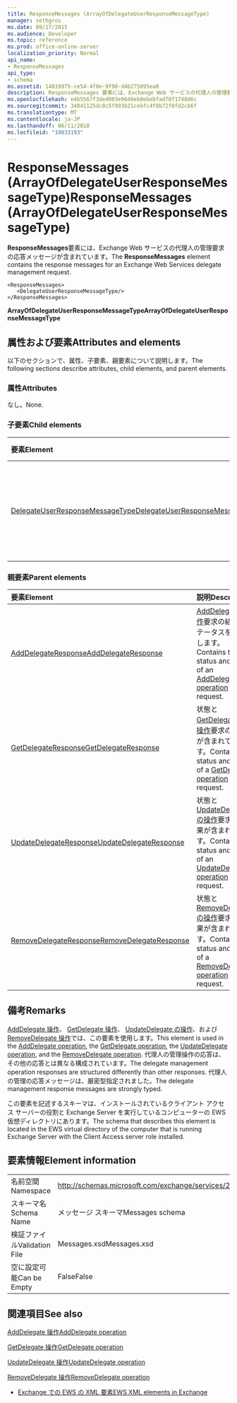 ```yaml
---
title: ResponseMessages (ArrayOfDelegateUserResponseMessageType)
manager: sethgros
ms.date: 09/17/2015
ms.audience: Developer
ms.topic: reference
ms.prod: office-online-server
localization_priority: Normal
api_name:
- ResponseMessages
api_type:
- schema
ms.assetid: 14819975-ce54-4f0e-9f90-d4b275895ea0
description: ResponseMessages 要素には、Exchange Web サービスの代理人の管理要求の応答メッセージが含まれています。
ms.openlocfilehash: e4b5567f3ded003e9648eb8ebebfadf8f1748d6c
ms.sourcegitcommit: 34041125dc8c5f993b21cebfc4f8b72f0fd2cb6f
ms.translationtype: MT
ms.contentlocale: ja-JP
ms.lasthandoff: 06/11/2018
ms.locfileid: "19833193"
---
```

# <a name="responsemessages-arrayofdelegateuserresponsemessagetype"></a><span data-ttu-id="dd384-103">ResponseMessages (ArrayOfDelegateUserResponseMessageType)</span><span class="sxs-lookup"><span data-stu-id="dd384-103">ResponseMessages (ArrayOfDelegateUserResponseMessageType)</span></span>

<span data-ttu-id="dd384-104">**ResponseMessages**要素には、Exchange Web サービスの代理人の管理要求の応答メッセージが含まれています。</span><span class="sxs-lookup"><span data-stu-id="dd384-104">The **ResponseMessages** element contains the response messages for an Exchange Web Services delegate management request.</span></span> 
  
```
<ResponseMessages>
   <DelegateUserResponseMessageType/>
</ResponseMessages>
```

 <span data-ttu-id="dd384-105">**ArrayOfDelegateUserResponseMessageType**</span><span class="sxs-lookup"><span data-stu-id="dd384-105">**ArrayOfDelegateUserResponseMessageType**</span></span>
## <a name="attributes-and-elements"></a><span data-ttu-id="dd384-106">属性および要素</span><span class="sxs-lookup"><span data-stu-id="dd384-106">Attributes and elements</span></span>

<span data-ttu-id="dd384-107">以下のセクションで、属性、子要素、親要素について説明します。</span><span class="sxs-lookup"><span data-stu-id="dd384-107">The following sections describe attributes, child elements, and parent elements.</span></span>
  
### <a name="attributes"></a><span data-ttu-id="dd384-108">属性</span><span class="sxs-lookup"><span data-stu-id="dd384-108">Attributes</span></span>

<span data-ttu-id="dd384-109">なし。</span><span class="sxs-lookup"><span data-stu-id="dd384-109">None.</span></span>
  
### <a name="child-elements"></a><span data-ttu-id="dd384-110">子要素</span><span class="sxs-lookup"><span data-stu-id="dd384-110">Child elements</span></span>

|<span data-ttu-id="dd384-111">**要素**</span><span class="sxs-lookup"><span data-stu-id="dd384-111">**Element**</span></span>|<span data-ttu-id="dd384-112">**説明**</span><span class="sxs-lookup"><span data-stu-id="dd384-112">**Description**</span></span>|
|:-----|:-----|
|[<span data-ttu-id="dd384-113">DelegateUserResponseMessageType</span><span class="sxs-lookup"><span data-stu-id="dd384-113">DelegateUserResponseMessageType</span></span>](delegateuserresponsemessagetype.md) <br/> |<span data-ttu-id="dd384-114">代理人の管理操作の応答メッセージが含まれています。</span><span class="sxs-lookup"><span data-stu-id="dd384-114">Contains response messages for delegate management operations.</span></span>  <br/> |
   
### <a name="parent-elements"></a><span data-ttu-id="dd384-115">親要素</span><span class="sxs-lookup"><span data-stu-id="dd384-115">Parent elements</span></span>

|<span data-ttu-id="dd384-116">**要素**</span><span class="sxs-lookup"><span data-stu-id="dd384-116">**Element**</span></span>|<span data-ttu-id="dd384-117">**説明**</span><span class="sxs-lookup"><span data-stu-id="dd384-117">**Description**</span></span>|
|:-----|:-----|
|[<span data-ttu-id="dd384-118">AddDelegateResponse</span><span class="sxs-lookup"><span data-stu-id="dd384-118">AddDelegateResponse</span></span>](adddelegateresponse.md) <br/> |<span data-ttu-id="dd384-119">[AddDelegate 操作](adddelegate-operation.md)要求の結果ステータスを格納します。</span><span class="sxs-lookup"><span data-stu-id="dd384-119">Contains the status and result of an [AddDelegate operation](adddelegate-operation.md) request.</span></span>  <br/> |
|[<span data-ttu-id="dd384-120">GetDelegateResponse</span><span class="sxs-lookup"><span data-stu-id="dd384-120">GetDelegateResponse</span></span>](getdelegateresponse.md) <br/> |<span data-ttu-id="dd384-121">状態と[GetDelegate の操作](getdelegate-operation.md)要求の結果が含まれています。</span><span class="sxs-lookup"><span data-stu-id="dd384-121">Contains the status and result of a [GetDelegate operation](getdelegate-operation.md) request.</span></span>  <br/> |
|[<span data-ttu-id="dd384-122">UpdateDelegateResponse</span><span class="sxs-lookup"><span data-stu-id="dd384-122">UpdateDelegateResponse</span></span>](updatedelegateresponse.md) <br/> |<span data-ttu-id="dd384-123">状態と[UpdateDelegate の操作](updatedelegate-operation.md)要求の結果が含まれています。</span><span class="sxs-lookup"><span data-stu-id="dd384-123">Contains the status and result of an [UpdateDelegate operation](updatedelegate-operation.md) request.</span></span>  <br/> |
|[<span data-ttu-id="dd384-124">RemoveDelegateResponse</span><span class="sxs-lookup"><span data-stu-id="dd384-124">RemoveDelegateResponse</span></span>](removedelegateresponse.md) <br/> |<span data-ttu-id="dd384-125">状態と[RemoveDelegate の操作](removedelegate-operation.md)要求の結果が含まれています。</span><span class="sxs-lookup"><span data-stu-id="dd384-125">Contains the status and result of a [RemoveDelegate operation](removedelegate-operation.md) request.</span></span>  <br/> |
   
## <a name="remarks"></a><span data-ttu-id="dd384-126">備考</span><span class="sxs-lookup"><span data-stu-id="dd384-126">Remarks</span></span>

<span data-ttu-id="dd384-127">[AddDelegate 操作](adddelegate-operation.md)、 [GetDelegate 操作](getdelegate-operation.md)、 [UpdateDelegate の操作](updatedelegate-operation.md)、および[RemoveDelegate 操作](removedelegate-operation.md)では、この要素を使用します。</span><span class="sxs-lookup"><span data-stu-id="dd384-127">This element is used in the [AddDelegate operation](adddelegate-operation.md), the [GetDelegate operation](getdelegate-operation.md), the [UpdateDelegate operation](updatedelegate-operation.md), and the [RemoveDelegate operation](removedelegate-operation.md).</span></span> <span data-ttu-id="dd384-128">代理人の管理操作の応答は、その他の応答とは異なる構成されています。</span><span class="sxs-lookup"><span data-stu-id="dd384-128">The delegate management operation responses are structured differently than other responses.</span></span> <span data-ttu-id="dd384-129">代理人の管理の応答メッセージは、厳密型指定されました。</span><span class="sxs-lookup"><span data-stu-id="dd384-129">The delegate management response messages are strongly typed.</span></span>
  
<span data-ttu-id="dd384-130">この要素を記述するスキーマは、インストールされているクライアント アクセス サーバーの役割と Exchange Server を実行しているコンピューターの EWS 仮想ディレクトリにあります。</span><span class="sxs-lookup"><span data-stu-id="dd384-130">The schema that describes this element is located in the EWS virtual directory of the computer that is running Exchange Server with the Client Access server role installed.</span></span>
  
## <a name="element-information"></a><span data-ttu-id="dd384-131">要素情報</span><span class="sxs-lookup"><span data-stu-id="dd384-131">Element information</span></span>

|||
|:-----|:-----|
|<span data-ttu-id="dd384-132">名前空間</span><span class="sxs-lookup"><span data-stu-id="dd384-132">Namespace</span></span>  <br/> |http://schemas.microsoft.com/exchange/services/2006/messages  <br/> |
|<span data-ttu-id="dd384-133">スキーマ名</span><span class="sxs-lookup"><span data-stu-id="dd384-133">Schema Name</span></span>  <br/> |<span data-ttu-id="dd384-134">メッセージ スキーマ</span><span class="sxs-lookup"><span data-stu-id="dd384-134">Messages schema</span></span>  <br/> |
|<span data-ttu-id="dd384-135">検証ファイル</span><span class="sxs-lookup"><span data-stu-id="dd384-135">Validation File</span></span>  <br/> |<span data-ttu-id="dd384-136">Messages.xsd</span><span class="sxs-lookup"><span data-stu-id="dd384-136">Messages.xsd</span></span>  <br/> |
|<span data-ttu-id="dd384-137">空に設定可能</span><span class="sxs-lookup"><span data-stu-id="dd384-137">Can be Empty</span></span>  <br/> |<span data-ttu-id="dd384-138">False</span><span class="sxs-lookup"><span data-stu-id="dd384-138">False</span></span>  <br/> |
   
## <a name="see-also"></a><span data-ttu-id="dd384-139">関連項目</span><span class="sxs-lookup"><span data-stu-id="dd384-139">See also</span></span>



[<span data-ttu-id="dd384-140">AddDelegate 操作</span><span class="sxs-lookup"><span data-stu-id="dd384-140">AddDelegate operation</span></span>](adddelegate-operation.md)
  
[<span data-ttu-id="dd384-141">GetDelegate 操作</span><span class="sxs-lookup"><span data-stu-id="dd384-141">GetDelegate operation</span></span>](getdelegate-operation.md)
  
[<span data-ttu-id="dd384-142">UpdateDelegate 操作</span><span class="sxs-lookup"><span data-stu-id="dd384-142">UpdateDelegate operation</span></span>](updatedelegate-operation.md)
  
[<span data-ttu-id="dd384-143">RemoveDelegate 操作</span><span class="sxs-lookup"><span data-stu-id="dd384-143">RemoveDelegate operation</span></span>](removedelegate-operation.md)


- [<span data-ttu-id="dd384-144">Exchange での EWS の XML 要素</span><span class="sxs-lookup"><span data-stu-id="dd384-144">EWS XML elements in Exchange</span></span>](ews-xml-elements-in-exchange.md)

